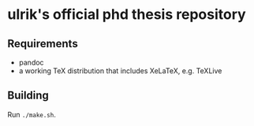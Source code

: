 # ulrik's official phd thesis repository

## Requirements

* pandoc
* a working TeX distribution that includes XeLaTeX, e.g. TeXLive

## Building

Run `./make.sh`.
